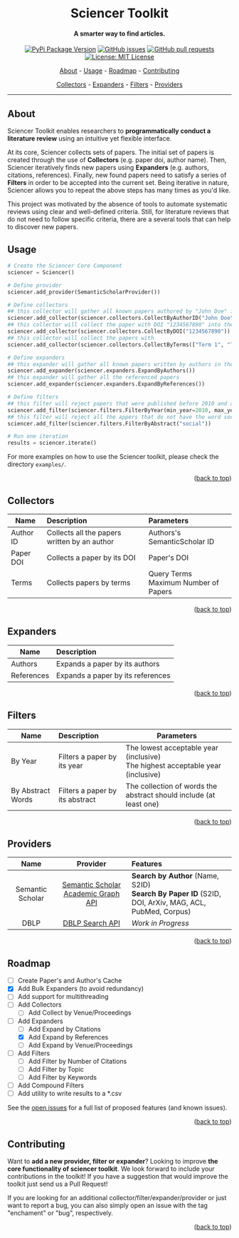 <div id="top"></div>
<h1 align="center">
  <br>
  Sciencer Toolkit
</h1>

<h4 align="center">A smarter way to find articles.</h4>

<p align="center">
    <a href="https://pypi.org/project/sciencer/">
    <img src="https://img.shields.io/pypi/status/sciencer.svg?style=flat-square"
         alt="PyPi Package Version"></a>
    <a href="https://github.com/SciencerIO/sciencer-toolkit/issues">
    <img src="https://img.shields.io/github/issues-raw/SciencerIO/sciencer-toolkit.svg?style=flat-square&logo=github&logoColor=white"
         alt="GitHub issues"></a>
    <a href="https://github.com/SciencerIO/sciencer-toolkit/pulls">
    <img src="https://img.shields.io/github/issues-pr-raw/SciencerIO/sciencer-toolkit.svg?style=flat-square&logo=github&logoColor=white"
         alt="GitHub pull requests"></a>
    <a href="https://github.com/SciencerIO/sciencer-toolkit/LICENSE">
    <img src="https://img.shields.io/github/license/SciencerIO/sciencer-toolkit.svg?style=flat-square"
         alt="License: MIT License"></a>

</p>

<p align="center">
  <a href="#about">About</a> -
  <a href="#usage">Usage</a> -
  <a href="#roadmap">Roadmap</a> -
  <a href="#contributing">Contributing</a>
</p>
<p align="center">
  <a href="#collectors">Collectors</a> -
  <a href="#expanders">Expanders</a> -
  <a href="#filters">Filters</a> -
  <a href="#providers">Providers</a>
</p>

---

## About
Sciencer Toolkit enables researchers to **programmatically conduct a literature review** using an intuitive yet flexible interface.

At its core, Sciencer collects sets of papers.
The initial set of papers is created through the use of **Collectors** (e.g. paper doi, author name).
Then, Sciencer iteratively finds new papers using **Expanders** (e.g. authors, citations, references).
Finally, new found papers need to satisfy a series of **Filters** in order to be accepted into the current set.
Being iterative in nature, Sciencer allows you to repeat the above steps has many times as you'd like.

This project was motivated by the absence of tools to automate systematic reviews using clear and well-defined criteria.
Still, for literature reviews that do not need to follow specific criteria, there are a several tools that can help to discover new papers.

## Usage

```python
# Create the Sciencer Core Component
sciencer = Sciencer()

# Define provider
sciencer.add_provider(SemanticScholarProvider())

# Define collectors
## this collector will gather all known papers authored by "John Doe" into de set
sciencer.add_collector(sciencer.collectors.CollectByAuthorID("John Doe"))
## this collector will collect the paper with DOI "1234567890" into the set
sciencer.add_collector(sciencer.collectors.CollectByDOI("1234567890"))
## this collector will collect the papers with 
sciencer.add_collector(sciencer.collectors.CollectByTerms(["Term 1", "Term 2", "Term 3"]))

# Define expanders
## this expander will gather all known papers written by authors in the current set.
sciencer.add_expander(sciencer.expanders.ExpandByAuthors())
## this expander will gather all the referenced papers
sciencer.add_expander(sciencer.expanders.ExpandByReferences())

# Define filters
## this filter will reject papers that were published before 2010 and after 2030
sciencer.add_filter(sciencer.filters.FilterByYear(min_year=2010, max_year=2030))
## this filter will reject all the appers that do not have the word social on the abstract
sciencer.add_filter(sciencer.filters.FilterByAbstract("social"))

# Run one iteration
results = sciencer.iterate()

```

For more examples on how to use the Sciencer toolkit, please check the directory `examples/`.

<p align="right">(<a href="#top">back to top</a>)</p>

## Collectors

| Name      | Description                                  | Parameters                                |
| --------- | :------------------------------------------- | :---------------------------------------- |
| Author ID | Collects all the papers written by an author | Authors's SemanticScholar ID              |
| Paper DOI | Collects a paper by its DOI                  | Paper's DOI                               |
| Terms     | Collects papers by terms                     | Query Terms <br> Maximum Number of Papers |

<p align="right">(<a href="#top">back to top</a>)</p>

## Expanders

| Name       | Description                       |
| ---------- | :-------------------------------- |
| Authors    | Expands a paper by its authors    |
| References | Expands a paper by its references |

<p align="right">(<a href="#top">back to top</a>)</p>

## Filters

| Name              | Description                     | Parameters                                                                          |
| ----------------- | :------------------------------ | ----------------------------------------------------------------------------------- |
| By Year           | Filters a paper by its year     | The lowest acceptable year (inclusive) <br> The highest acceptable year (inclusive) |
| By Abstract Words | Filters a paper by its abstract | The collection of words the abstract should include (at least one)                  |

<p align="right">(<a href="#top">back to top</a>)</p>

## Providers


|       Name       |                                      Provider                                      | Features                                                                                                   |
| :--------------: | :--------------------------------------------------------------------------------: | :--------------------------------------------------------------------------------------------------------- |
| Semantic Scholar | [Semantic Scholar Academic Graph API](https://www.semanticscholar.org/product/api) | **Search by Author** (Name, S2ID) <br> **Search By Paper ID** (S2ID, DOI, ArXiv, MAG, ACL, PubMed, Corpus) |
|       DBLP       |    [DBLP Search API](https://dblp.org/faq/How+to+use+the+dblp+search+API.html)     | *Work in Progress*                                                                                         |

<p align="right">(<a href="#top">back to top</a>)</p>

## Roadmap

- [ ] Create Paper's and Author's Cache
- [x] Add Bulk Expanders (to avoid redundancy)
- [ ] Add support for multithreading
- [ ] Add Collectors
  - [ ] Add Collect by Venue/Proceedings
- [ ] Add Expanders
  - [ ] Add Expand by Citations
  - [x] Add Expand by References
  - [ ] Add Expand by Venue/Proceedings
- [ ] Add Filters
  - [ ] Add Filter by Number of Citations
  - [ ] Add Filter by Topic
  - [ ] Add Filter by Keywords
- [ ] Add Compound Filters
- [ ] Add utility to write results to a *.csv

See the [open issues](https://github.com/SciencerIO/sciencer-toolkit/issues) for a full list of proposed features (and known issues).

<p align="right">(<a href="#top">back to top</a>)</p>

## Contributing

Want to **add a new provider, filter or expander**?
Looking to improve **the core functionality of sciencer toolkit**.
We look forward to include your contributions in the toolkit!
If you have a suggestion that would improve the toolkit just send us a Pull Request!

If you are looking for an additional collector/filter/expander/provider or just want to report a bug, you can also simply open an issue with the tag "enchament" or "bug", respectively.

<p align="right">(<a href="#top">back to top</a>)</p>
